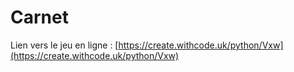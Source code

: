 # Carnet

Lien vers le jeu en ligne : 
[https://create.withcode.uk/python/Vxw](https://create.withcode.uk/python/Vxw)

